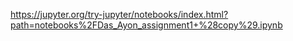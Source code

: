 https://jupyter.org/try-jupyter/notebooks/index.html?path=notebooks%2FDas_Ayon_assignment1+%28copy%29.ipynb
